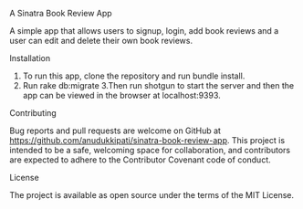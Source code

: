 A Sinatra Book Review App

A simple app that allows users to signup, login, add book reviews and a user can edit and delete their own book reviews.

Installation 

1. To run this app, clone the repository and run bundle install.
2. Run rake db:migrate
 3.Then run shotgun to start the server and then the app can be viewed in the browser at localhost:9393.

Contributing

Bug reports and pull requests are welcome on GitHub at https://github.com/anudukkipati/sinatra-book-review-app. This project is intended to be a safe, welcoming space for collaboration, and contributors are expected to adhere to the Contributor Covenant code of conduct.

License

The project is available as open source under the terms of the MIT License.

